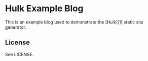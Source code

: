 # Hulk Example Blog

This is an example blog used to demonstrate the [Hulk][1] static
site generator.

## License

See LICENSE.